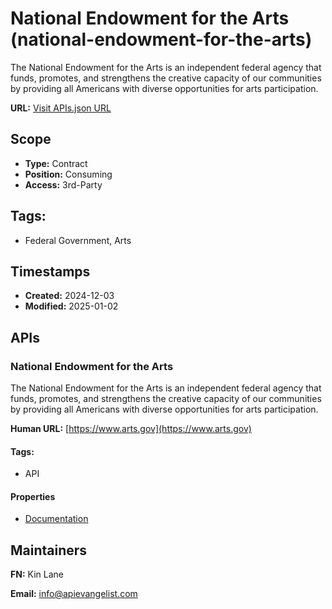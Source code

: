 # National Endowment for the Arts (national-endowment-for-the-arts)

The National Endowment for the Arts is an independent federal agency that
funds, promotes, and strengthens the creative capacity of our communities by
providing all Americans with diverse opportunities for arts participation.

**URL:** [Visit APIs.json URL](
https://raw.githubusercontent.com/api-evangelist/national-endowment-for-the-arts/refs/heads/main/apis.yml)

## Scope

- **Type:** Contract 
- **Position:** Consuming 
- **Access:** 3rd-Party 

## Tags:

 - Federal Government, Arts

## Timestamps

- **Created:** 2024-12-03 
- **Modified:** 2025-01-02 

## APIs

### National Endowment for the Arts

The National Endowment for the Arts is an independent federal agency that
funds, promotes, and strengthens the creative capacity of our communities
by providing all Americans with diverse opportunities for arts
participation.

**Human URL:** [https://www.arts.gov](https://www.arts.gov)


#### Tags:

 - API

#### Properties

- [Documentation](https://www.arts.gov)

## Maintainers

**FN:** Kin Lane

**Email:** info@apievangelist.com

